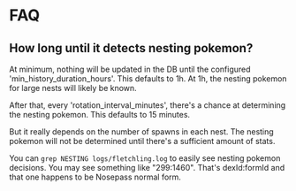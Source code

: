 # FAQ

## How long until it detects nesting pokemon?

At minimum, nothing will be updated in the DB until the configured 'min_history_duration_hours'. This defaults to 1h. At 1h, the nesting pokemon for large nests will likely be known.

After that, every 'rotation_interval_minutes', there's a chance at determining the nesting pokemon. This defaults to 15 minutes.

But it really depends on the number of spawns in each nest. The nesting pokemon will not be determined until there's a sufficient amount of stats.

You can `grep NESTING logs/fletchling.log` to easily see nesting pokemon decisions. You may see something like "299:1460". That's dexId:formId and that one happens to be Nosepass normal form.
